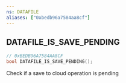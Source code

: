 ```yaml
---
ns: DATAFILE
aliases: ["0xbedb96a7584aa8cf"]
---
```

## DATAFILE_IS_SAVE_PENDING

```c
// 0xBEDB96A7584AA8CF
bool DATAFILE_IS_SAVE_PENDING();
```

Check if a save to cloud operation is pending

